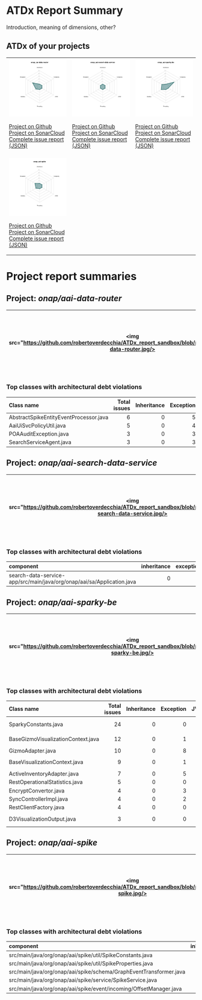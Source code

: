 
# ATDx Report Summary

Introduction, meaning of dimensions, other?

## ATDx of your projects
||||
|-|-|-|
|<img src="https://github.com/robertoverdecchia/ATDx_report_sandbox/blob/master/plots/onap_aai-data-router.jpg"/> <p style="text-align:left">[Project on Github](https://github.com/onap/aai-data-router) <br> [Project on SonarCloud ](https://sonarcloud.io/dashboard?id=onap_aai-data-router) <br> [Complete issue report (JSON)](./json/onap_aai-data-router.json)</p>|<img src="https://github.com/robertoverdecchia/ATDx_report_sandbox/blob/master/plots/onap_aai-search-data-service.jpg"/> <p style="text-align:left">[Project on Github](https://github.com/onap/aai-search-data-service) <br> [Project on SonarCloud ](https://sonarcloud.io/dashboard?id=onap_aai-search-data-service) <br> [Complete issue report (JSON)](./json/onap_aai-search-data-service.json)</p>|<img src="https://github.com/robertoverdecchia/ATDx_report_sandbox/blob/master/plots/onap_aai-sparky-be.jpg"/> <p style="text-align:left">[Project on Github](https://github.com/onap/aai-sparky-be) <br> [Project on SonarCloud ](https://sonarcloud.io/dashboard?id=onap_aai-sparky-be) <br> [Complete issue report (JSON)](./json/onap_aai-sparky-be.json)</p>
 | |
|<img src="https://github.com/robertoverdecchia/ATDx_report_sandbox/blob/master/plots/onap_aai-spike.jpg"/> <p style="text-align:left">[Project on Github](https://github.com/onap/aai-spike) <br> [Project on SonarCloud ](https://sonarcloud.io/dashboard?id=onap_aai-spike) <br> [Complete issue report (JSON)](./json/onap_aai-spike.json)</p>
# Project report summaries
## Project: _onap/aai-data-router_
|<img src="https://github.com/robertoverdecchia/ATDx_report_sandbox/blob/master/plots/onap_aai-data-router.jpg/>|<p style="text-align:left">[Project on Github](https://github.com/onap/aai-data-router) <br> [Project on SonarCloud ](https://sonarcloud.io/dashboard?id=onap_aai-data-router) <br> [Complete issue report (JSON)](./json/onap_aai-data-router.json)</p>
|-|-|
### Top classes with architectural debt violations
| Class name                             |   Total issues |   Inheritance |   Exception |   JVMS |   Interface |   Threading |   Complexity | Fully qualified name                                                                |
|:---------------------------------------|---------------:|--------------:|------------:|-------:|------------:|------------:|-------------:|:------------------------------------------------------------------------------------|
| AbstractSpikeEntityEventProcessor.java |              6 |             0 |           5 |      0 |           1 |           0 |            0 | src/main/java/org/onap/aai/datarouter/policy/AbstractSpikeEntityEventProcessor.java |
| AaiUiSvcPolicyUtil.java                |              5 |             0 |           4 |      0 |           1 |           0 |            0 | src/main/java/org/onap/aai/datarouter/util/AaiUiSvcPolicyUtil.java                  |
| POAAuditException.java                 |              3 |             0 |           3 |      0 |           0 |           0 |            0 | src/main/java/org/onap/aai/datarouter/exception/POAAuditException.java              |
| SearchServiceAgent.java                |              3 |             0 |           3 |      0 |           0 |           0 |            0 | src/main/java/org/onap/aai/datarouter/util/SearchServiceAgent.java                  |

## Project: _onap/aai-search-data-service_
|<img src="https://github.com/robertoverdecchia/ATDx_report_sandbox/blob/master/plots/onap_aai-search-data-service.jpg/>|<p style="text-align:left">[Project on Github](https://github.com/onap/aai-search-data-service) <br> [Project on SonarCloud ](https://sonarcloud.io/dashboard?id=onap_aai-search-data-service) <br> [Complete issue report (JSON)](./json/onap_aai-search-data-service.json)</p>
|-|-|
### Top classes with architectural debt violations
| component                                                              |   inheritance |   exception |   vmsmell |   interface |   threading |   complexity |   sum |
|:-----------------------------------------------------------------------|--------------:|------------:|----------:|------------:|------------:|-------------:|------:|
| search-data-service-app/src/main/java/org/onap/aai/sa/Application.java |             0 |           1 |         0 |           0 |           0 |            0 |     1 |

## Project: _onap/aai-sparky-be_
|<img src="https://github.com/robertoverdecchia/ATDx_report_sandbox/blob/master/plots/onap_aai-sparky-be.jpg/>|<p style="text-align:left">[Project on Github](https://github.com/onap/aai-sparky-be) <br> [Project on SonarCloud ](https://sonarcloud.io/dashboard?id=onap_aai-sparky-be) <br> [Complete issue report (JSON)](./json/onap_aai-sparky-be.json)</p>
|-|-|
### Top classes with architectural debt violations
| Class name                         |   Total issues |   Inheritance |   Exception |   JVMS |   Interface |   Threading |   Complexity | Fully qualified name                                                                                              |
|:-----------------------------------|---------------:|--------------:|------------:|-------:|------------:|------------:|-------------:|:------------------------------------------------------------------------------------------------------------------|
| SparkyConstants.java               |             24 |             0 |           0 |      0 |          24 |           0 |            0 | sparkybe-onap-service/src/main/java/org/onap/aai/sparky/viewandinspect/config/SparkyConstants.java                |
| BaseGizmoVisualizationContext.java |             12 |             0 |           1 |      0 |           0 |           0 |           11 | sparkybe-onap-service/src/main/java/org/onap/aai/sparky/viewandinspect/context/BaseGizmoVisualizationContext.java |
| GizmoAdapter.java                  |             10 |             0 |           8 |      0 |           0 |           0 |            2 | sparkybe-onap-service/src/main/java/org/onap/aai/sparky/dal/GizmoAdapter.java                                     |
| BaseVisualizationContext.java      |              9 |             0 |           1 |      0 |           0 |           0 |            8 | sparkybe-onap-service/src/main/java/org/onap/aai/sparky/viewandinspect/context/BaseVisualizationContext.java      |
| ActiveInventoryAdapter.java        |              7 |             0 |           5 |      0 |           0 |           0 |            2 | sparkybe-onap-service/src/main/java/org/onap/aai/sparky/dal/ActiveInventoryAdapter.java                           |
| RestOperationalStatistics.java     |              5 |             0 |           0 |      0 |           0 |           0 |            5 | sparkybe-onap-service/src/main/java/org/onap/aai/sparky/dal/rest/RestOperationalStatistics.java                   |
| EncryptConvertor.java              |              4 |             0 |           3 |      0 |           1 |           0 |            0 | sparkybe-onap-service/src/main/java/org/onap/aai/sparky/util/EncryptConvertor.java                                |
| SyncControllerImpl.java            |              4 |             0 |           2 |      0 |           0 |           0 |            2 | sparkybe-onap-service/src/main/java/org/onap/aai/sparky/sync/SyncControllerImpl.java                              |
| RestClientFactory.java             |              4 |             0 |           0 |      0 |           1 |           0 |            3 | sparkybe-onap-service/src/main/java/org/onap/aai/sparky/dal/rest/RestClientFactory.java                           |
| D3VisualizationOutput.java         |              3 |             0 |           0 |      0 |           3 |           0 |            0 | sparkybe-onap-service/src/main/java/org/onap/aai/sparky/viewandinspect/entity/D3VisualizationOutput.java          |

## Project: _onap/aai-spike_
|<img src="https://github.com/robertoverdecchia/ATDx_report_sandbox/blob/master/plots/onap_aai-spike.jpg/>|<p style="text-align:left">[Project on Github](https://github.com/onap/aai-spike) <br> [Project on SonarCloud ](https://sonarcloud.io/dashboard?id=onap_aai-spike) <br> [Complete issue report (JSON)](./json/onap_aai-spike.json)</p>
|-|-|
### Top classes with architectural debt violations
| component                                                          |   inheritance |   exception |   vmsmell |   interface |   threading |   complexity |   sum |
|:-------------------------------------------------------------------|--------------:|------------:|----------:|------------:|------------:|-------------:|------:|
| src/main/java/org/onap/aai/spike/util/SpikeConstants.java          |             0 |           0 |         0 |           1 |           0 |            0 |     1 |
| src/main/java/org/onap/aai/spike/util/SpikeProperties.java         |             0 |           0 |         0 |           1 |           0 |            0 |     1 |
| src/main/java/org/onap/aai/spike/schema/GraphEventTransformer.java |             0 |           0 |         0 |           1 |           0 |            0 |     1 |
| src/main/java/org/onap/aai/spike/service/SpikeService.java         |             0 |           1 |         0 |           0 |           0 |            0 |     1 |
| src/main/java/org/onap/aai/spike/event/incoming/OffsetManager.java |             0 |           0 |         0 |           1 |           0 |            0 |     1 |

